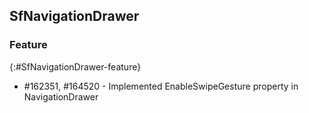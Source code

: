 ## SfNavigationDrawer

### Feature
{:#SfNavigationDrawer-feature} 

* \#162351, \#164520 - Implemented EnableSwipeGesture property in NavigationDrawer









